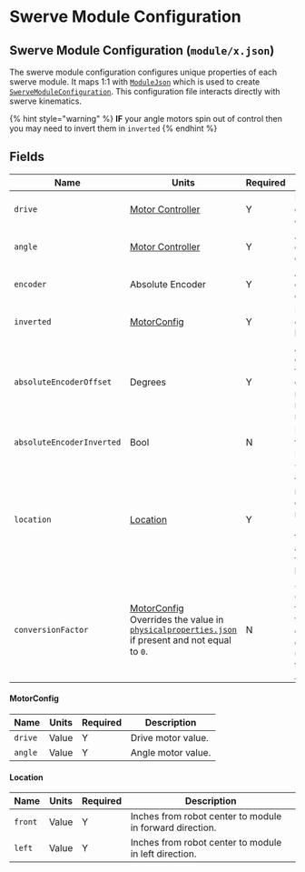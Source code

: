 # Swerve Module Configuration

## Swerve Module Configuration (`module/x.json`)

The swerve module configuration configures unique properties of each swerve module. It maps 1:1 with [`ModuleJson`](https://broncbotz3481.github.io/YAGSL/swervelib/parser/json/ModuleJson.html) which is used to create [`SwerveModuleConfiguration`](https://broncbotz3481.github.io/YAGSL/swervelib/parser/SwerveModuleConfiguration.html). This configuration file interacts directly with swerve kinematics.

{% hint style="warning" %}
**IF** your angle motors spin out of control then you may need to invert them in `inverted`
{% endhint %}

## Fields

| Name                      | Units                                                                                                                                                                                                                                            | Required | Description                                                                                                                                                                                       |
| ------------------------- | ------------------------------------------------------------------------------------------------------------------------------------------------------------------------------------------------------------------------------------------------ | -------- | ------------------------------------------------------------------------------------------------------------------------------------------------------------------------------------------------- |
| `drive`                   | [Motor Controller](../../devices/motor-controllers/#possible-motor-controller-types)                                                                                                                                                             | Y        | Drive motor device configuration.                                                                                                                                                                 |
| `angle`                   | [Motor Controller](../../devices/motor-controllers/#possible-motor-controller-types)                                                                                                                                                             | Y        | Angle motor device configuration.                                                                                                                                                                 |
| `encoder`                 | Absolute Encoder                                                                                                                                                                                                                                 | Y        | Absolute encoder device configuration.                                                                                                                                                            |
| `inverted`                | [MotorConfig](swerve-module-configuration.md#motorconfig)                                                                                                                                                                                        | Y        | Inversion state of each motor as a boolean.                                                                                                                                                       |
| `absoluteEncoderOffset`   | Degrees                                                                                                                                                                                                                                          | Y        | Absolute encoder offset from 0 in degrees. May need to be a negative number.                                                                                                                      |
| `absoluteEncoderInverted` | Bool                                                                                                                                                                                                                                             | N        | Inversion state of the Absolute Encoder.                                                                                                                                                          |
| `location`                | [Location](swerve-module-configuration.md#location)                                                                                                                                                                                              | Y        | The location of the swerve module from the center of the robot in inches. +x is torwards the robot front, and +y is torwards robot left.                                                          |
| `conversionFactor`        | <p><a href="swerve-module-configuration.md#motorconfig">MotorConfig</a><br>Overrides the value in <a href="physical-properties-configuration.md#fields"><code>physicalproperties.json</code></a> if present and not equal to <code>0</code>.</p> | N        | _OVERRIDE_ Conversion factor applied to the motor controller for the onboard PID, used to override this setting in [`swervedrive.json`](https://github.com/BroncBotz3481/YAGSL/wiki/Swerve-Drive) |

#### MotorConfig

| Name    | Units | Required | Description        |
| ------- | ----- | -------- | ------------------ |
| `drive` | Value | Y        | Drive motor value. |
| `angle` | Value | Y        | Angle motor value. |

#### Location

| Name    | Units | Required | Description                                              |
| ------- | ----- | -------- | -------------------------------------------------------- |
| `front` | Value | Y        | Inches from robot center to module in forward direction. |
| `left`  | Value | Y        | Inches from robot center to module in left direction.    |


